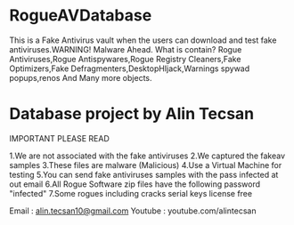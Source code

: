 # RogueAVDatabase
This is a Fake Antivirus vault when the users can download and test fake antiviruses.WARNING! Malware Ahead.
What is contain?
Rogue Antiviruses,Rogue Antispywares,Rogue Registry Cleaners,Fake Optimizers,Fake Defragmenters,DesktopHIjack,Warnings spywad popups,renos And Many more objects.

# Database project by Alin Tecsan

IMPORTANT PLEASE READ

1.We are not associated with the fake antiviruses
2.We captured the fakeav samples
3.These files are malware (Malicious)
4.Use a Virtual Machine for testing
5.You can send fake antiviruses samples with the pass infected at out email
6.All Rogue Software zip files have the following password "infected"
7.Some rogues including cracks serial keys license free

Email : alin.tecsan10@gmail.com
Youtube : youtube.com/alintecsan
